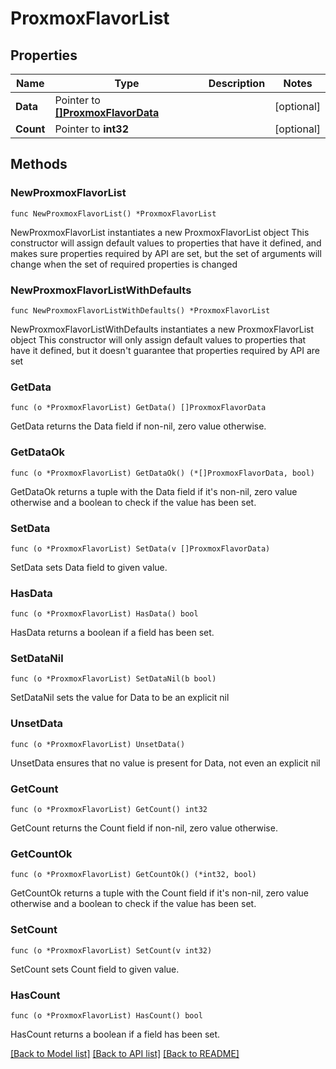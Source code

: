 # ProxmoxFlavorList

## Properties

Name | Type | Description | Notes
------------ | ------------- | ------------- | -------------
**Data** | Pointer to [**[]ProxmoxFlavorData**](ProxmoxFlavorData.md) |  | [optional] 
**Count** | Pointer to **int32** |  | [optional] 

## Methods

### NewProxmoxFlavorList

`func NewProxmoxFlavorList() *ProxmoxFlavorList`

NewProxmoxFlavorList instantiates a new ProxmoxFlavorList object
This constructor will assign default values to properties that have it defined,
and makes sure properties required by API are set, but the set of arguments
will change when the set of required properties is changed

### NewProxmoxFlavorListWithDefaults

`func NewProxmoxFlavorListWithDefaults() *ProxmoxFlavorList`

NewProxmoxFlavorListWithDefaults instantiates a new ProxmoxFlavorList object
This constructor will only assign default values to properties that have it defined,
but it doesn't guarantee that properties required by API are set

### GetData

`func (o *ProxmoxFlavorList) GetData() []ProxmoxFlavorData`

GetData returns the Data field if non-nil, zero value otherwise.

### GetDataOk

`func (o *ProxmoxFlavorList) GetDataOk() (*[]ProxmoxFlavorData, bool)`

GetDataOk returns a tuple with the Data field if it's non-nil, zero value otherwise
and a boolean to check if the value has been set.

### SetData

`func (o *ProxmoxFlavorList) SetData(v []ProxmoxFlavorData)`

SetData sets Data field to given value.

### HasData

`func (o *ProxmoxFlavorList) HasData() bool`

HasData returns a boolean if a field has been set.

### SetDataNil

`func (o *ProxmoxFlavorList) SetDataNil(b bool)`

 SetDataNil sets the value for Data to be an explicit nil

### UnsetData
`func (o *ProxmoxFlavorList) UnsetData()`

UnsetData ensures that no value is present for Data, not even an explicit nil
### GetCount

`func (o *ProxmoxFlavorList) GetCount() int32`

GetCount returns the Count field if non-nil, zero value otherwise.

### GetCountOk

`func (o *ProxmoxFlavorList) GetCountOk() (*int32, bool)`

GetCountOk returns a tuple with the Count field if it's non-nil, zero value otherwise
and a boolean to check if the value has been set.

### SetCount

`func (o *ProxmoxFlavorList) SetCount(v int32)`

SetCount sets Count field to given value.

### HasCount

`func (o *ProxmoxFlavorList) HasCount() bool`

HasCount returns a boolean if a field has been set.


[[Back to Model list]](../README.md#documentation-for-models) [[Back to API list]](../README.md#documentation-for-api-endpoints) [[Back to README]](../README.md)


